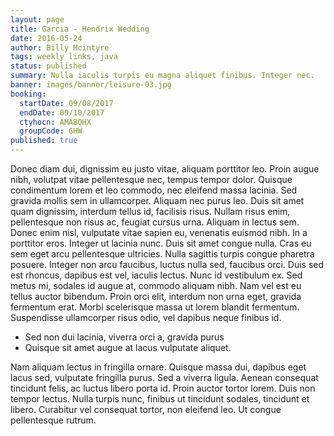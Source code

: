 ```yaml
---
layout: page
title: Garcia - Hendrix Wedding
date: 2016-05-24
author: Billy Mcintyre
tags: weekly links, java
status: published
summary: Nulla iaculis turpis eu magna aliquet finibus. Integer nec.
banner: images/banner/leisure-03.jpg
booking:
  startDate: 09/08/2017
  endDate: 09/10/2017
  ctyhocn: AMABOHX
  groupCode: GHW
published: true
---
```

Donec diam dui, dignissim eu justo vitae, aliquam porttitor leo. Proin augue nibh, volutpat vitae pellentesque nec, tempus tempor dolor. Quisque condimentum lorem et leo commodo, nec eleifend massa lacinia. Sed gravida mollis sem in ullamcorper. Aliquam nec purus leo. Duis sit amet quam dignissim, interdum tellus id, facilisis risus. Nullam risus enim, pellentesque non risus ac, feugiat cursus urna. Aliquam in lectus sem. Donec enim nisl, vulputate vitae sapien eu, venenatis euismod nibh.
In a porttitor eros. Integer ut lacinia nunc. Duis sit amet congue nulla. Cras eu sem eget arcu pellentesque ultricies. Nulla sagittis turpis congue pharetra posuere. Integer non arcu faucibus, luctus nulla sed, faucibus orci. Duis sed est rhoncus, dapibus est vel, iaculis lectus. Nunc id vestibulum ex. Sed metus mi, sodales id augue at, commodo aliquam nibh. Nam vel est eu tellus auctor bibendum. Proin orci elit, interdum non urna eget, gravida fermentum erat. Morbi scelerisque massa ut lorem blandit fermentum. Suspendisse ullamcorper risus odio, vel dapibus neque finibus id.

* Sed non dui lacinia, viverra orci a, gravida purus
* Quisque sit amet augue at lacus vulputate aliquet.

Nam aliquam lectus in fringilla ornare. Quisque massa dui, dapibus eget lacus sed, vulputate fringilla purus. Sed a viverra ligula. Aenean consequat tincidunt felis, ac luctus libero porta id. Proin auctor tortor lorem. Duis non tempor lectus. Nulla turpis nunc, finibus ut tincidunt sodales, tincidunt et libero. Curabitur vel consequat tortor, non eleifend leo. Ut congue pellentesque rutrum.
